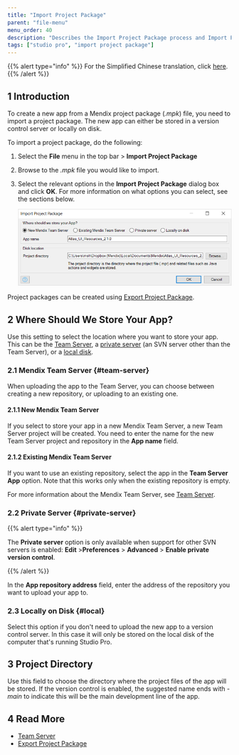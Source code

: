 ```yaml
---
title: "Import Project Package"
parent: "file-menu"
menu_order: 40
description: "Describes the Import Project Package process and Import Project Package dialog box."
tags: ["studio pro", "import project package"]
---
```


{{% alert type="info" %}}
For the Simplified Chinese translation, click [here]().
{{% /alert %}}

## 1 Introduction

To create a new app from a Mendix project package (*.mpk*) file, you need to import a project package. The new app can either be stored in a version control server or locally on disk.

To import a project package, do the following:

1. Select the **File** menu in the top bar > **Import Project Package** 

2. Browse to the *.mpk* file you would like to import.

3.  Select the relevant options in the **Import Project Package** dialog box and click **OK**. For more information on what options you can select, see the sections below. 

    ![Import Project Package Dialog Window](attachments/file-menu/import-project-package.png)

Project packages can be created using [Export Project Package](export-project-package-dialog).

## 2 Where Should We Store Your App?

Use this setting to select the location where you want to store your app. This can be the [Team Server](#team-server), a [private server](#private-server) (an SVN server other than the Team Server), or a [local disk](#local).

### 2.1 Mendix Team Server {#team-server}

When uploading the app to the Team Server, you can choose between creating a new repository, or uploading to an existing one. 

#### 2.1.1 New Mendix Team Server

If you select to store your app in a new Mendix Team Server, a new Team Server project will be created. You need to enter the name for the new Team Server project and repository in the **App name** field.

#### 2.1.2 Existing Mendix Team Server

If you want to use an existing repository, select the app in the **Team Server App** option. Note that this works only when the existing repository is empty.

For more information about the Mendix Team Server, see [Team Server](/developerportal/collaborate/team-server).

### 2.2 Private Server {#private-server}

{{% alert type="info" %}}

The **Private server** option is only available when support for other SVN servers is enabled: **Edit** >**Preferences** > **Advanced** > **Enable private version control**. 

{{% /alert %}}

In the **App repository address** field, enter the address of the repository you want to upload your app to.

### 2.3 Locally on Disk {#local}

Select this option if you don't need to upload the new app to a version control server. In this case it will only be stored on the local disk of the computer that's running Studio Pro.

## 3 Project Directory

Use this field to choose the directory where the project files of the app will be stored. If the version control is enabled, the suggested name ends with *-main* to indicate this will be the main development line of the app. 

## 4 Read More

* [Team Server](/developerportal/collaborate/team-server)
* [Export Project Package](export-project-package-dialog)